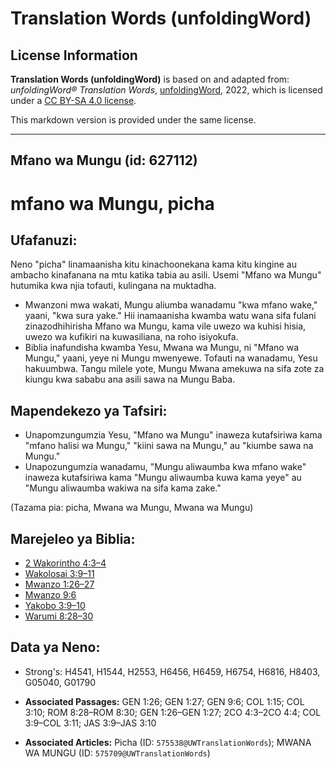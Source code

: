 # Translation Words (unfoldingWord)

## License Information

**Translation Words (unfoldingWord)** is based on and adapted from: _unfoldingWord® Translation Words_, [unfoldingWord](https://unfoldingword.org/utw), 2022, which is licensed under a [CC BY-SA 4.0 license](https://creativecommons.org/licenses/by-sa/4.0/legalcode.en).

This markdown version is provided under the same license.



--------------------------------

## Mfano wa Mungu (id: 627112)

mfano wa Mungu, picha
=====================

Ufafanuzi:
----------

Neno "picha" linamaanisha kitu kinachoonekana kama kitu kingine au ambacho kinafanana na mtu katika tabia au asili. Usemi "Mfano wa Mungu" hutumika kwa njia tofauti, kulingana na muktadha.

* Mwanzoni mwa wakati, Mungu aliumba wanadamu "kwa mfano wake," yaani, "kwa sura yake." Hii inamaanisha kwamba watu wana sifa fulani zinazodhihirisha Mfano wa Mungu, kama vile uwezo wa kuhisi hisia, uwezo wa kufikiri na kuwasiliana, na roho isiyokufa.
* Biblia inafundisha kwamba Yesu, Mwana wa Mungu, ni "Mfano wa Mungu," yaani, yeye ni Mungu mwenyewe. Tofauti na wanadamu, Yesu hakuumbwa. Tangu milele yote, Mungu Mwana amekuwa na sifa zote za kiungu kwa sababu ana asili sawa na Mungu Baba.

Mapendekezo ya Tafsiri:
-----------------------

* Unapomzungumzia Yesu, "Mfano wa Mungu" inaweza kutafsiriwa kama "mfano halisi wa Mungu," "kiini sawa na Mungu," au "kiumbe sawa na Mungu."
* Unapozungumzia wanadamu, "Mungu aliwaumba kwa mfano wake" inaweza kutafsiriwa kama "Mungu aliwaumba kuwa kama yeye" au "Mungu aliwaumba wakiwa na sifa kama zake."

(Tazama pia: picha, Mwana wa Mungu, Mwana wa Mungu)

Marejeleo ya Biblia:
--------------------

* [2 Wakorintho 4:3–4](https://ref.ly/2Cor4:3-2Cor4:4)
* [Wakolosai 3:9–11](https://ref.ly/Col3:9-Col3:11)
* [Mwanzo 1:26–27](https://ref.ly/Gen1:26-Gen1:27)
* [Mwanzo 9:6](https://ref.ly/Gen9:6)
* [Yakobo 3:9–10](https://ref.ly/Jas3:9-Jas3:10)
* [Warumi 8:28–30](https://ref.ly/Rom8:28-Rom8:30)

Data ya Neno:
-------------

* Strong's: H4541, H1544, H2553, H6456, H6459, H6754, H6816, H8403, G05040, G01790

* **Associated Passages:** GEN 1:26; GEN 1:27; GEN 9:6; COL 1:15; COL 3:10; ROM 8:28–ROM 8:30; GEN 1:26–GEN 1:27; 2CO 4:3–2CO 4:4; COL 3:9–COL 3:11; JAS 3:9–JAS 3:10
* **Associated Articles:** Picha (ID: `575538@UWTranslationWords`); MWANA WA MUNGU (ID: `575709@UWTranslationWords`)

